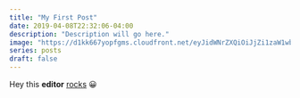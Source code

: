 ```yaml
---
title: "My First Post"
date: 2019-04-08T22:32:06-04:00
description: "Description will go here."
image: "https://d1kk667yopfgms.cloudfront.net/eyJidWNrZXQiOiJjZi1zaW1wbGUtczMtb3JpZ2luLWNsb3VkZnJvbnRmb3JzMy0yNzMxMTY5MzM0ODkiLCJrZXkiOiJjMzRjNzMxOC02Y2M0LTQ4N2UtYjg1Mi03YzRjM2Q1YTc2ZjgifQ=="
series: posts
draft: false
---
```

Hey this **editor** [rocks](http://google.com) 😀